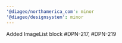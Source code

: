 ```yaml
---
'@diageo/northamerica_com': minor
'@diageo/designsystem': minor
---
```


Added ImageList block #DPN-217, #DPN-219
